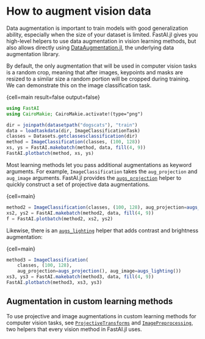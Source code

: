 # How to augment vision data

Data augmentation is important to train models with good generalization ability, especially when the size of your dataset is limited. FastAI.jl gives you high-level helpers to use data augmentation in vision learning methods, but also allows directly using [DataAugmentation.jl](https://github.com/lorenzoh/DataAugmentation.jl), the underlying data augmentation library.

By default, the only augmentation that will be used in computer vision tasks is a random crop, meaning that after images, keypoints and masks are resized to a similar size a random portion will be cropped during training. We can demonstrate this on the image classification task.

{cell=main result=false output=false}
```julia
using FastAI
using CairoMakie; CairoMakie.activate!(type="png")

dir = joinpath(datasetpath("dogscats"), "train")
data = loadtaskdata(dir, ImageClassificationTask)
classes = Datasets.getclassesclassification(dir)
method = ImageClassification(classes, (100, 128))
xs, ys = FastAI.makebatch(method, data, fill(4, 9))
FastAI.plotbatch(method, xs, ys)
```


Most learning methods let you pass additional augmentations as keyword arguments. For example, `ImageClassification` takes the `aug_projection` and `aug_image` arguments. FastAI.jl provides the [`augs_projection`](#) helper to quickly construct a set of projective data augmentations.

{cell=main}
```julia
method2 = ImageClassification(classes, (100, 128), aug_projection=augs_projection())
xs2, ys2 = FastAI.makebatch(method2, data, fill(4, 9))
f = FastAI.plotbatch(method2, xs2, ys2)
```


Likewise, there is an [`augs_lighting`](#) helper that adds contrast and brightness augmentation:

{cell=main}
```julia
method3 = ImageClassification(
    classes, (100, 128),
    aug_projection=augs_projection(), aug_image=augs_lighting())
xs3, ys3 = FastAI.makebatch(method3, data, fill(4, 9))
FastAI.plotbatch(method3, xs3, ys3)
```

## Augmentation in custom learning methods

To use projective and image augmentations in custom learning methods for computer vision tasks, see [`ProjectiveTransforms`](#) and [`ImagePreprocessing`](#), two helpers that every vision method in FastAI.jl uses.